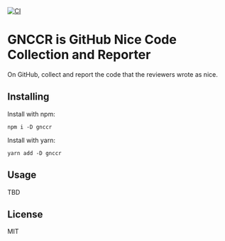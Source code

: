 [![CI](https://github.com/okosheep/gnccr/actions/workflows/ci.yml/badge.svg)](https://github.com/okosheep/gnccr/actions/workflows/ci.yml)

# GNCCR is GitHub Nice Code Collection and Reporter

On GitHub, collect and report the code that the reviewers wrote as nice.

## Installing

Install with npm:

```
npm i -D gnccr
```

Install with yarn:

```
yarn add -D gnccr
```

## Usage

TBD

## License

MIT
